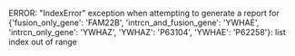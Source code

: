 ERROR: "IndexError" exception when attempting to generate a report for {'fusion_only_gene': 'FAM22B', 'intrcn_and_fusion_gene': 'YWHAE', 'intrcn_only_gene': 'YWHAZ', 'YWHAZ': 'P63104', 'YWHAE': 'P62258'}: list index out of range